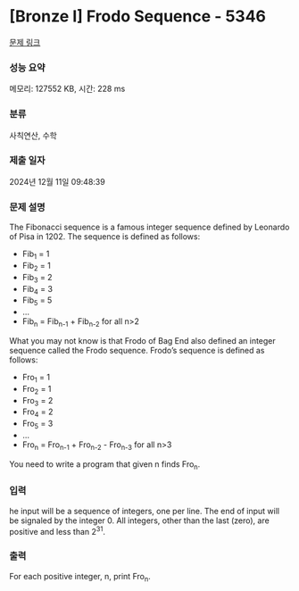 # [Bronze I] Frodo Sequence - 5346 

[문제 링크](https://www.acmicpc.net/problem/5346) 

### 성능 요약

메모리: 127552 KB, 시간: 228 ms

### 분류

사칙연산, 수학

### 제출 일자

2024년 12월 11일 09:48:39

### 문제 설명

<p style="user-select: auto !important;">The Fibonacci sequence is a famous integer sequence defined by Leonardo of Pisa in 1202. The sequence is defined as follows:</p>

<ul style="user-select: auto !important;">
	<li style="user-select: auto !important;">Fib<sub style="user-select: auto !important;">1</sub> = 1</li>
	<li style="user-select: auto !important;">Fib<sub style="user-select: auto !important;">2</sub> = 1</li>
	<li style="user-select: auto !important;">Fib<sub style="user-select: auto !important;">3</sub> = 2</li>
	<li style="user-select: auto !important;">Fib<sub style="user-select: auto !important;">4</sub> = 3</li>
	<li style="user-select: auto !important;">Fib<sub style="user-select: auto !important;">5</sub> = 5</li>
	<li style="user-select: auto !important;">…</li>
	<li style="user-select: auto !important;">Fib<sub style="user-select: auto !important;">n</sub> = Fib<sub style="user-select: auto !important;">n-1</sub> + Fib<sub style="user-select: auto !important;">n-2</sub> for all n>2</li>
</ul>

<p style="user-select: auto !important;">What you may not know is that Frodo of Bag End also defined an integer sequence called the Frodo sequence. Frodo’s sequence is defined as follows:</p>

<ul style="user-select: auto !important;">
	<li style="user-select: auto !important;">Fro<sub style="user-select: auto !important;">1</sub> = 1</li>
	<li style="user-select: auto !important;">Fro<sub style="user-select: auto !important;">2</sub> = 1</li>
	<li style="user-select: auto !important;">Fro<sub style="user-select: auto !important;">3</sub> = 2</li>
	<li style="user-select: auto !important;">Fro<sub style="user-select: auto !important;">4</sub> = 2</li>
	<li style="user-select: auto !important;">Fro<sub style="user-select: auto !important;">5</sub> = 3</li>
	<li style="user-select: auto !important;">…</li>
	<li style="user-select: auto !important;">Fro<sub style="user-select: auto !important;">n</sub> = Fro<sub style="user-select: auto !important;">n-1</sub> + Fro<sub style="user-select: auto !important;">n-2</sub> - Fro<sub style="user-select: auto !important;">n-3</sub> for all n>3</li>
</ul>

<p style="user-select: auto !important;">You need to write a program that given n finds Fro<sub style="user-select: auto !important;">n</sub>.</p>

### 입력 

 <p style="user-select: auto !important;">he input will be a sequence of integers, one per line. The end of input will be signaled by the integer 0. All integers, other than the last (zero), are positive and less than 2<sup style="user-select: auto !important;">31</sup>.</p>

### 출력 

 <p style="user-select: auto !important;">For each positive integer, n, print Fro<sub style="user-select: auto !important;">n</sub>.</p>

